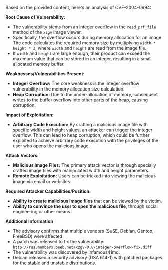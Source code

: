 Based on the provided content, here's an analysis of CVE-2004-0994:

**Root Cause of Vulnerability:**

*   The vulnerability stems from an integer overflow in the `read_prf_file` method of the `xzgv` image viewer.
*   Specifically, the overflow occurs during memory allocation for an image. The code calculates the required memory size by multiplying `width * height * 3`, where `width` and `height` are read from the image file.
*   If `width` and `height` are large enough, their product can exceed the maximum value that can be stored in an integer, resulting in a small allocated memory buffer.

**Weaknesses/Vulnerabilities Present:**

*   **Integer Overflow:** The core weakness is the integer overflow vulnerability in the memory allocation size calculation.
*   **Heap Corruption:** Due to the under-allocation of memory, subsequent writes to the buffer overflow into other parts of the heap, causing corruption.

**Impact of Exploitation:**

*   **Arbitrary Code Execution:** By crafting a malicious image file with specific width and height values, an attacker can trigger the integer overflow. This can lead to heap corruption, which could be further exploited to achieve arbitrary code execution with the privileges of the user who opens the malicious image.

**Attack Vectors:**

*   **Malicious Image Files:** The primary attack vector is through specially crafted image files with manipulated width and height parameters.
*   **Remote Exploitation:** Users can be tricked into viewing the malicious image via email or websites

**Required Attacker Capabilities/Position:**

*   **Ability to create malicious image files** that can be viewed by the victim.
*   **Ability to convince the user to open the malicious file**, through social engineering or other means.

**Additional Information**

* The advisory confirms that multiple vendors (SuSE, Debian, Gentoo, FreeBSD) were affected
* A patch was released to fix the vulnerability:  `http://rus.members.beeb.net/xzgv-0.8-integer-overflow-fix.diff`
* The vulnerability was discovered by Infamous41md.
* Debian released a security advisory (DSA 614-1) with patched packages for the stable and unstable distributions.